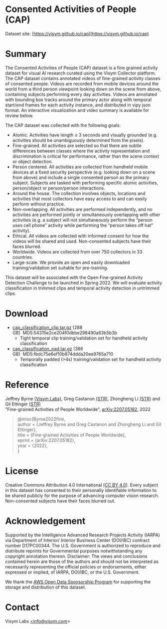# Consented Activities of People (CAP)
Dataset site: [https://visym.github.io/cap](https://visym.github.io/cap)

# Summary

The Consented Activities of People (CAP) dataset is a fine grained activity dataset for visual AI research curated using the Visym Collector platform. The CAP dataset contains annotated videos of fine-grained activity classes of consented people.  Videos are recorded from mobile devices around the world from a third person viewpoint looking down on the scene from above, containing subjects performing every day activities.  Videos are annotated with bounding box tracks around the primary actor along with temporal start/end frames for each activity instance, and distributed in vipy json format. An interactive visualization and video summary is available for review below.

The CAP dataset was collected with the following goals:

* Atomic. Activities have length ≤ 3 seconds and visually grounded (e.g. activities should be unambiguously determined from the pixels).
* Fine-grained. All activities are selected so that there are subtle differences between classes where the activity representation and discrimination is critical for performance, rather than the scene context or object detection.
* Person centered. All activities are collected from handheld mobile devices at a fixed security perspective (e.g. looking down on a scene from above) and include a single consented person as the primary subject. Subjects are tasked with performing specific atomic activities, person/object or person/person interactions.
* Around the house. The collection involves objects, locations and activities that most collectors have easy access to and can easily perform without practice.
* Non-overlapping. All activities are performed independently, and no activities are performed jointly or simultaneously overlapping with other activities (e.g. a subject will not simultaneously perform the “person uses cell phone” activity while performing the “person takes off hat” activity).
* Ethical. All videos are collected with informed consent for how the videos will be shared and used. Non-consented subjects have their faces blurred.
* Worldwide. Videos are collected from over 750 collectors in 33 countries.
* Large-scale. We provide an open and easily downloaded training/validation set suitable for pre-training.

This dataset will be associated with the Open Fine-grained Activity Detection Challenge to be launched in Spring 2022. We will evaluate activity classification in trimmed clips and temporal activity detection in untrimmed clips.


# Download

* [cap_classification_clip.tar.gz](https://consented-activities-of-people.s3.us-west-2.amazonaws.com/train/cap_classification_clip.tar.gz) (288 GB)&nbsp;&nbsp;MD5:54315e2ce204f0dbbe298490a63b5b3b&nbsp;
    * Tight temporal clip training/validation set for handheld activity classification
* [cap_classification_pad.tar.gz](https://consented-activities-of-people.s3.us-west-2.amazonaws.com/train/cap_classification_pad.tar.gz) (386 GB)&nbsp;&nbsp;MD5:fbdc75e6ef10b874ddda20ee9765a710&nbsp;&nbsp;
    * Temporally padded (&gt;4s) training/validation set for handheld activity classification

# Reference

Jeffrey Byrne [(Visym Labs)](https://visym.com), Greg Castanon [(STR)](https://str.us), Zhongheng Li [(STR)](https://str.us) and Gil Ettinger [(STR)](https://str.us)  
"Fine-grained Activities of People Worldwide", [arXiv:2207.05182](https://arxiv.org/abs/2207.05182), 2022

> @misc{Byrne2022fine,  
> author = {Jeffrey Byrne and Greg Castanon and Zhongheng Li and Gil Ettinger},  
> title = {Fine-grained Activities of People Worldwide},  
> eprint = {arXiv:2207.05182},  
> year = {2022},  
> }  

# License

Creative Commons Attribution 4.0 International [(CC BY 4.0)](https://creativecommons.org/licenses/by/4.0/).  Every subject in this dataset has consented to their personally identifable information to be shared publicly for the purpose of advancing computer vision research.  Non-consented subjects have their faces blurred out.  

# Acknowledgement

Supported by the Intelligence Advanced Research Projects Activity (IARPA) via Department of Interior/ Interior Business Center (DOI/IBC) contract number D17PC00344. The U.S. Government is authorized to reproduce and distribute reprints for Governmental purposes notwithstanding any copyright annotation thereon. Disclaimer: The views and conclusions contained herein are those of the authors and should not be interpreted as necessarily representing the official policies or endorsements, either expressed or implied, of IARPA, DOI/IBC, or the U.S. Government.

We thank the [AWS Open Data Sponsorship Program](https://registry.opendata.aws/visym-cap) for supporting the storage and distribution of this dataset.


# Contact

Visym Labs <a href="mailto:info@visym.com">&lt;info@visym.com&gt;</a>



